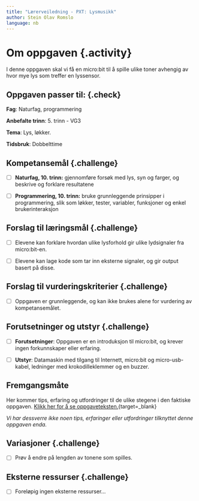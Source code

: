 ```yaml
---
title: "Lærerveiledning - PXT: Lysmusikk"
author: Stein Olav Romslo
language: nb
---
```



# Om oppgaven {.activity}

I denne oppgaven skal vi få en micro:bit til å spille ulike toner avhengig av
hvor mye lys som treffer en lyssensor.

## Oppgaven passer til: {.check}

__Fag__: Naturfag, programmering

__Anbefalte trinn__: 5. trinn - VG3

__Tema__: Lys, løkker.

__Tidsbruk__: Dobbelttime

## Kompetansemål {.challenge}

- [ ] __Naturfag, 10. trinn:__ gjennomføre forsøk med lys, syn og farger, og
  beskrive og forklare resultatene

- [ ] __Programmering, 10. trinn:__ bruke grunnleggende prinsipper i
  programmering, slik som løkker, tester, variabler, funksjoner og enkel
  brukerinteraksjon

## Forslag til læringsmål {.challenge}

- [ ] Elevene kan forklare hvordan ulike lysforhold gir ulike lydsignaler fra
  micro:bit-en.

- [ ] Elevene kan lage kode som tar inn eksterne signaler, og gir output basert
  på disse.

## Forslag til vurderingskriterier {.challenge}

- [ ] Oppgaven er grunnleggende, og kan ikke brukes alene for vurdering av
  kompetansemålet.

## Forutsetninger og utstyr {.challenge}

- [ ] __Forutsetninger__: Oppgaven er en introduksjon til micro:bit, og krever
  ingen forkunnskaper eller erfaring.

- [ ] __Utstyr__: Datamaskin med tilgang til Internett, micro:bit og
  micro-usb-kabel, ledninger med krokodilleklemmer og en buzzer.

## Fremgangsmåte

Her kommer tips, erfaring og utfordringer til de ulike stegene i den faktiske
oppgaven. [Klikk her for å se
oppgaveteksten.](../lysmusikk/lysmusikk.html){target=_blank}

_Vi har dessverre ikke noen tips, erfaringer eller utfordringer tilknyttet denne
oppgaven enda._

## Variasjoner {.challenge}

- [ ] Prøv å endre på lengden av tonene som spilles.

## Eksterne ressurser {.challenge}

- [ ] Foreløpig ingen eksterne ressurser...
